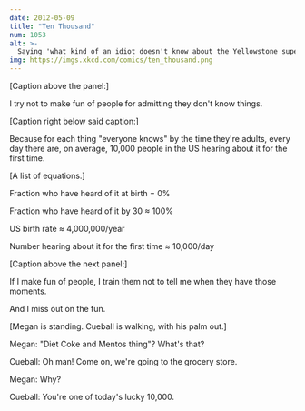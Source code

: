 ```yaml
---
date: 2012-05-09
title: "Ten Thousand"
num: 1053
alt: >-
  Saying 'what kind of an idiot doesn't know about the Yellowstone supervolcano' is so much more boring than telling someone about the Yellowstone supervolcano for the first time.
img: https://imgs.xkcd.com/comics/ten_thousand.png
---
```

[Caption above the panel:]

I try not to make fun of people for admitting they don't know things.

[Caption right below said caption:]

Because for each thing "everyone knows" by the time they're adults, every day there are, on average, 10,000 people in the US hearing about it for the first time.

[A list of equations.]

Fraction who have heard of it at birth = 0%

Fraction who have heard of it by 30 ≈ 100%

US birth rate ≈ 4,000,000/year

Number hearing about it for the first time ≈ 10,000/day

[Caption above the next panel:]

If I make fun of people, I train them not to tell me when they have those moments.

And I miss out on the fun.

[Megan is standing. Cueball is walking, with his palm out.]

Megan: "Diet Coke and Mentos thing"? What's that?

Cueball: Oh man! Come on, we're going to the grocery store.

Megan: Why?

Cueball: You're one of today's lucky 10,000.